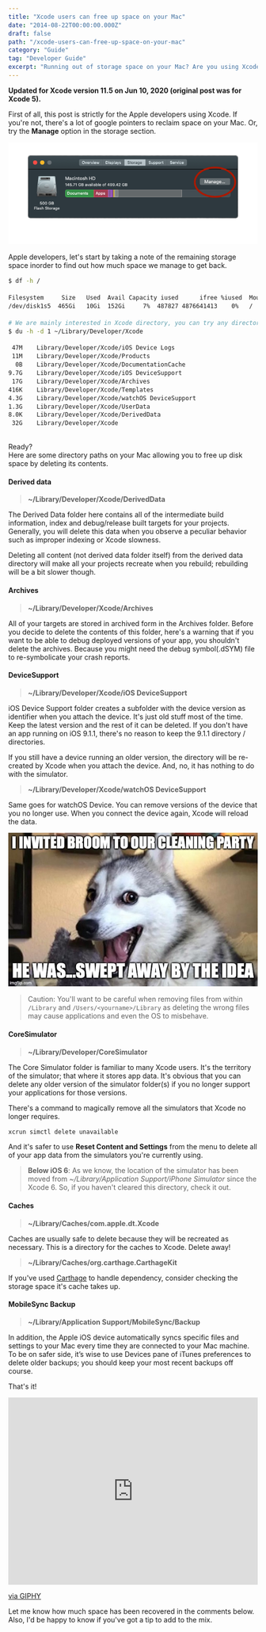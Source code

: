```yaml
---
title: "Xcode users can free up space on your Mac"
date: "2014-08-22T00:00:00.000Z"
draft: false
path: "/xcode-users-can-free-up-space-on-your-mac"
category: "Guide"
tag: "Developer Guide"
excerpt: "Running out of storage space on your Mac? Are you using Xcode IDE? Note the remaining storage space and try the following steps. You're in for a treat."
---
```


**Updated for Xcode version 11.5 on Jun 10, 2020 (original post was for Xcode 5).**

First of all, this post is strictly for the Apple developers using Xcode. If you're not, there's a lot of google pointers to reclaim space on your Mac. Or, try the **Manage** option in the storage section.

![manage storage](./storage.png)

Apple developers, let's start by taking a note of the remaining storage space inorder to find out how much space we manage to get back.

```sh
$ df -h /

Filesystem     Size   Used  Avail Capacity iused      ifree %iused  Mounted on
/dev/disk1s5  465Gi   10Gi  152Gi     7%  487827 4876641413    0%   /

# We are mainly interested in Xcode directory, you can try any directory path.
$ du -h -d 1 ~/Library/Developer/Xcode

 47M	Library/Developer/Xcode/iOS Device Logs
 11M	Library/Developer/Xcode/Products
  0B	Library/Developer/Xcode/DocumentationCache
9.7G	Library/Developer/Xcode/iOS DeviceSupport
 17G	Library/Developer/Xcode/Archives
416K	Library/Developer/Xcode/Templates
4.3G	Library/Developer/Xcode/watchOS DeviceSupport
1.3G	Library/Developer/Xcode/UserData
8.0K	Library/Developer/Xcode/DerivedData
 32G	Library/Developer/Xcode
```

<br/>
Ready?  
<br/>
Here are some directory paths on your Mac allowing you to free up disk space by deleting its contents.

#### Derived data

> **~/Library/Developer/Xcode/DerivedData**

The Derived Data folder here contains all of the intermediate build information, index and debug/release built targets for your projects. Generally, you will delete this data when you observe a peculiar behavior such as improper indexing or Xcode slowness.

Deleting all content (not derived data folder itself) from the derived data directory will make all your projects recreate when you rebuild; rebuilding will be a bit slower though.

#### Archives

> **~/Library/Developer/Xcode/Archives**

All of your targets are stored in archived form in the Archives folder. Before you decide to delete the contents of this folder, here's a warning that if you want to be able to debug deployed versions of your app, you shouldn't delete the archives. Because you might need the debug symbol(.dSYM) file to re-symbolicate your crash reports.

#### DeviceSupport

> **~/Library/Developer/Xcode/iOS DeviceSupport**

iOS Device Support folder creates a subfolder with the device version as identifier when you attach the device. It's just old stuff most of the time. Keep the latest version and the rest of it can be deleted. If you don't have an app running on iOS 9.1.1, there's no reason to keep the 9.1.1 directory / directories.

If you still have a device running an older version, the directory will be re-created by Xcode when you attach the device. And, no, it has nothing to do with the simulator.

> **~/Library/Developer/Xcode/watchOS DeviceSupport**

Same goes for watchOS Device. You can remove versions of the device that you no longer use. When you connect the device again, Xcode will reload the data.

![pun husky](./pun-dog.jpg)

> Caution: You'll want to be careful when removing files from within `/Library` and `/Users/<yourname>/Library` as deleting the wrong files may cause applications and even the OS to misbehave.

#### CoreSimulator

> **~/Library/Developer/CoreSimulator**

The Core Simulator folder is familiar to many Xcode users. It's the territory of the simulator; that where it stores app data. It's obvious that you can delete any older version of the simulator folder(s) if you no longer support your applications for those versions.

There's a command to magically remove all the simulators that Xcode no longer requires.

```sh
xcrun simctl delete unavailable
```

And it's safer to use **Reset Content and Settings** from the menu to delete all of your app data from the simulators you're currently using.

> **Below iOS 6**: As we know, the location of the simulator has been moved from _~/Library/Application Support/iPhone Simulator_ since the Xcode 6. So, if you haven't cleared this directory, check it out.

#### Caches

> **~/Library/Caches/com.apple.dt.Xcode**

Caches are usually safe to delete because they will be recreated as necessary. This is a directory for the caches to Xcode. Delete away!

> **~/Library/Caches/org.carthage.CarthageKit**

If you've used [Carthage](https://github.com/Carthage/Carthage) to handle dependency, consider checking the storage space it's cache takes up.

#### MobileSync Backup

> **~/Library/Application Support/MobileSync/Backup**

In addition, the Apple iOS device automatically syncs specific files and settings to your Mac every time they are connected to your Mac machine.
To be on safer side, it’s wise to use Devices pane of iTunes preferences to delete older backups; you should keep your most recent backups off course.

That's it!

<div style="width:100%;height:0;padding-bottom:75%;position:relative;"><iframe src="https://giphy.com/embed/D7T5m0AFV8Yg0" width="100%" height="100%" style="position:absolute" frameBorder="0" class="giphy-embed" allowFullScreen></iframe></div><p><a href="https://giphy.com/gifs/genius-mick-jenkins-D7T5m0AFV8Yg0">via GIPHY</a></p>

Let me know how much space has been recovered in the comments below. Also, I'd be happy to know if you've got a tip to add to the mix.
